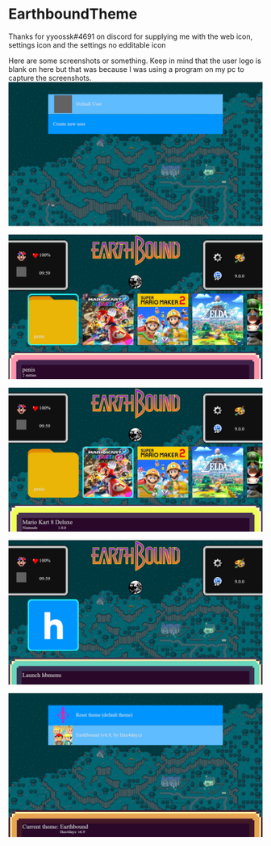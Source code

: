 # EarthboundTheme

Thanks for yyoossk#4691 on discord for supplying me with the web icon, settings icon and the settings no edditable icon


Here are some screenshots or something. Keep in mind that the user logo is blank on here but that was because I was using a program on my pc to capture the screenshots. 
![Screenshot 1](https://raw.githubusercontent.com/hax4dazy/EarthboundTheme/master/Screenshots/2019-12-03%2010-60-04.png?token=AD4A7US2KFOAMM5DRLJA7CK54YVBA)

![Screenshot 2](https://raw.githubusercontent.com/hax4dazy/EarthboundTheme/master/Screenshots/2019-12-03%2010-60-07.png?token=AD4A7UQHDIYLI2HKM32WPTC54YTAK)

![Screenshot 3](https://raw.githubusercontent.com/hax4dazy/EarthboundTheme/master/Screenshots/2019-12-03%2010-60-10.png?token=AD4A7USHP54QIHZBUSI37ES54YTBW)

![Screenshot 4](https://raw.githubusercontent.com/hax4dazy/EarthboundTheme/master/Screenshots/2019-12-03%2010-60-15.png?token=AD4A7USCWTWDQTWUXYZLC2C54YTB6)

![Screenshot 5](https://raw.githubusercontent.com/hax4dazy/EarthboundTheme/master/Screenshots/2019-12-03%2010-60-21.png?token=AD4A7UTNI4BO6DVODFD3YXK54YTIK)
